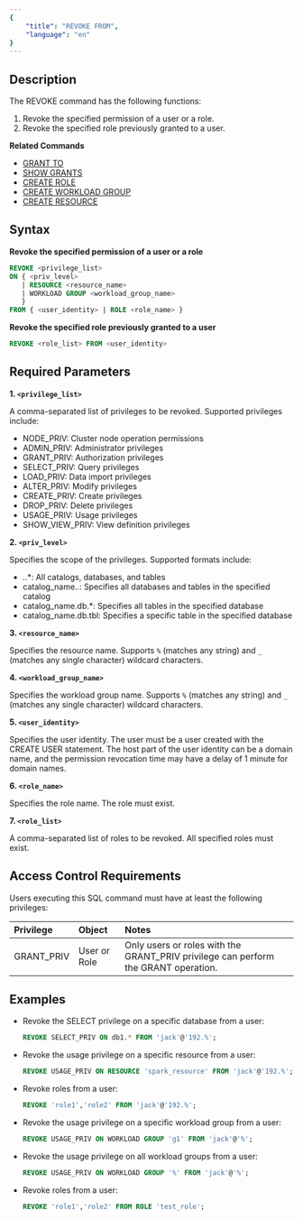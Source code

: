 ```yaml
---
{
    "title": "REVOKE FROM",
    "language": "en"
}
---
```


## Description

The REVOKE command has the following functions:

1. Revoke the specified permission of a user or a role.
2. Revoke the specified role previously granted to a user.

**Related Commands**

- [GRANT TO](./GRANT-TO.md)
- [SHOW GRANTS](../../../sql-manual/sql-statements/account-management/SHOW-GRANTS.md)
- [CREATE ROLE](./CREATE-ROLE.md)
- [CREATE WORKLOAD GROUP](../cluster-management/compute-management/CREATE-WORKLOAD-GROUP.md)
- [CREATE RESOURCE](../cluster-management/compute-management/CREATE-RESOURCE.md)

## Syntax

**Revoke the specified permission of a user or a role**

```sql
REVOKE <privilege_list> 
ON { <priv_level> 
   | RESOURCE <resource_name> 
   | WORKLOAD GROUP <workload_group_name> 
   }
FROM { <user_identity> | ROLE <role_name> }
```

**Revoke the specified role previously granted to a user**

```sql
REVOKE <role_list> FROM <user_identity> 
```

## Required Parameters

**1. `<privilege_list>`**

A comma-separated list of privileges to be revoked. Supported privileges include:

- NODE_PRIV: Cluster node operation permissions
- ADMIN_PRIV: Administrator privileges
- GRANT_PRIV: Authorization privileges
- SELECT_PRIV: Query privileges
- LOAD_PRIV: Data import privileges
- ALTER_PRIV: Modify privileges
- CREATE_PRIV: Create privileges
- DROP_PRIV: Delete privileges
- USAGE_PRIV: Usage privileges
- SHOW_VIEW_PRIV: View definition privileges

**2. `<priv_level>`**

Specifies the scope of the privileges. Supported formats include:

- *.*.*: All catalogs, databases, and tables
- catalog_name.*.*: Specifies all databases and tables in the specified catalog
- catalog_name.db.*: Specifies all tables in the specified database
- catalog_name.db.tbl: Specifies a specific table in the specified database

**3. `<resource_name>`**

Specifies the resource name. Supports `%` (matches any string) and `_` (matches any single character) wildcard characters.

**4. `<workload_group_name>`**

Specifies the workload group name. Supports `%` (matches any string) and `_` (matches any single character) wildcard characters.

**5. `<user_identity>`**

Specifies the user identity. The user must be a user created with the CREATE USER statement. The host part of the user identity can be a domain name, and the permission revocation time may have a delay of 1 minute for domain names.

**6. `<role_name>`**

Specifies the role name. The role must exist.

**7. `<role_list>`**

A comma-separated list of roles to be revoked. All specified roles must exist.

## Access Control Requirements

Users executing this SQL command must have at least the following privileges:

| Privilege | Object | Notes                |
| :---------------- | :------------- | :---------------------------- |
| GRANT_PRIV        | User or Role   | Only users or roles with the GRANT_PRIV privilege can perform the GRANT operation. |

## Examples

- Revoke the SELECT privilege on a specific database from a user:

   ```sql
   REVOKE SELECT_PRIV ON db1.* FROM 'jack'@'192.%';
   ```

- Revoke the usage privilege on a specific resource from a user:

   ```sql
   REVOKE USAGE_PRIV ON RESOURCE 'spark_resource' FROM 'jack'@'192.%';
   ```

- Revoke roles from a user:

   ```sql
   REVOKE 'role1','role2' FROM 'jack'@'192.%';
   ```

- Revoke the usage privilege on a specific workload group from a user:

   ```sql
   REVOKE USAGE_PRIV ON WORKLOAD GROUP 'g1' FROM 'jack'@'%';
   ```

- Revoke the usage privilege on all workload groups from a user:

   ```sql
   REVOKE USAGE_PRIV ON WORKLOAD GROUP '%' FROM 'jack'@'%';
   ```

- Revoke roles from a user:

   ```sql
   REVOKE 'role1','role2' FROM ROLE 'test_role';
   ```
